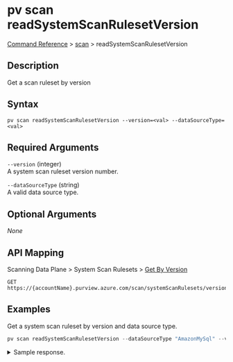 # pv scan readSystemScanRulesetVersion
[Command Reference](../../../README.md#command-reference) > [scan](./main.md) > readSystemScanRulesetVersion

## Description
Get a scan ruleset by version

## Syntax
```
pv scan readSystemScanRulesetVersion --version=<val> --dataSourceType=<val>
```

## Required Arguments
`--version` (integer)  
A system scan ruleset version number.

`--dataSourceType` (string)  
A valid data source type.

## Optional Arguments
*None*

## API Mapping
Scanning Data Plane > System Scan Rulesets > [Get By Version](https://docs.microsoft.com/en-us/rest/api/purview/scanningdataplane/system-scan-rulesets/get-by-version)
```
GET https://{accountName}.purview.azure.com/scan/systemScanRulesets/versions/{version}
```

## Examples
Get a system scan ruleset by version and data source type.
```powershell
pv scan readSystemScanRulesetVersion --dataSourceType "AmazonMySql" --version 2
```
<details><summary>Sample response.</summary>
<p>

```json
{
    "id": "systemscanrulesets/AmazonMySql",
    "kind": "AmazonMySql",
    "name": "AmazonMySql",
    "properties": {
        "collection": null,
        "createdAt": "2021-12-02T08:33:29.8537365Z",
        "description": "Microsoft default scan rule set that includes all supported system classification rules",
        "excludedSystemClassifications": [],
        "includedCustomClassificationRuleNames": [],
        "lastModifiedAt": "2021-12-02T08:33:29.8537365Z",
        "temporaryResourceFilters": null
    },
    "scanRulesetType": "System",
    "status": "Enabled",
    "version": 2
}
```
</p>
</details>